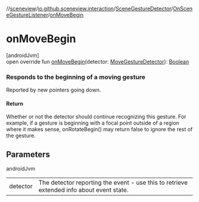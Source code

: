 //[sceneview](../../../../index.md)/[io.github.sceneview.interaction](../../index.md)/[SceneGestureDetector](../index.md)/[OnSceneGestureListener](index.md)/[onMoveBegin](on-move-begin.md)

# onMoveBegin

[androidJvm]\
open override fun [onMoveBegin](on-move-begin.md)(detector: [MoveGestureDetector](../../-move-gesture-detector/index.md)): [Boolean](https://kotlinlang.org/api/latest/jvm/stdlib/kotlin/-boolean/index.html)

###  Responds to the beginning of a moving gesture

Reported by new pointers going down.

#### Return

Whether or not the detector should continue recognizing this gesture. For example, if a gesture is beginning with a focal point outside of a region where it makes sense, onRotateBegin() may return false to ignore the rest of the gesture.

## Parameters

androidJvm

| | |
|---|---|
| detector | The detector reporting the event - use this to retrieve extended info about event state. |
